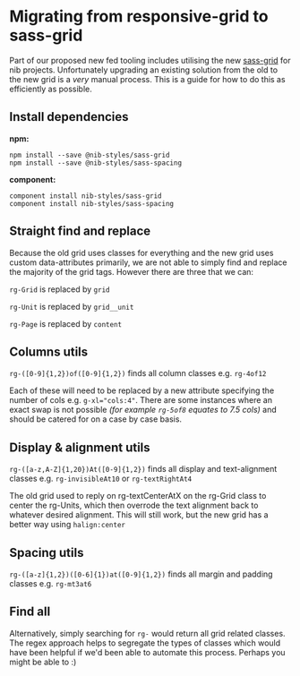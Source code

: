# Migrating from responsive-grid to sass-grid

Part of our proposed new fed tooling includes utilising the new [sass-grid](https://github.com/nib-styles/sass-grid) for nib projects. Unfortunately upgrading an existing solution from the old to the new grid is a *very* manual process. This is a guide for how to do this as efficiently as possible.

## Install dependencies
**npm:**

    npm install --save @nib-styles/sass-grid
    npm install --save @nib-styles/sass-spacing

**component:**

    component install nib-styles/sass-grid
    component install nib-styles/sass-spacing

## Straight find and replace

Because the old grid uses classes for everything and the new grid uses custom data-attributes primarily, we are not able to simply find and replace the majority of the grid tags. However there are three that we can:

`rg-Grid` is replaced by `grid`

`rg-Unit` is replaced by `grid__unit`

`rg-Page` is replaced by `content`

## Columns utils

`rg-([0-9]{1,2})of([0-9]{1,2})` finds all column classes e.g. `rg-4of12`

Each of these will need to be replaced by a new attribute specifying the number of cols e.g. `g-xl="cols:4"`. There are some instances where an exact swap is not possible *(for example `rg-5of8` equates to 7.5 cols)* and should be catered for on a case by case basis.

## Display & alignment utils

`rg-([a-z,A-Z]{1,20})At([0-9]{1,2})` finds all display and text-alignment classes e.g. `rg-invisibleAt10` or `rg-textRightAt4`

The old grid used to reply on rg-textCenterAtX on the rg-Grid class to center the rg-Units, which then overrode the text alignment back to whatever desired alignment. This will still work, but the new grid has a better way using `halign:center`

## Spacing utils

`rg-([a-z]{1,2})([0-6]{1})at([0-9]{1,2})` finds all margin and padding classes e.g. `rg-mt3at6`

## Find all
Alternatively, simply searching for `rg-` would return all grid related classes. The regex approach helps to segregate the types of classes which would have been helpful if we'd been able to automate this process. Perhaps you might be able to :)
